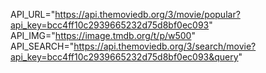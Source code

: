 API_URL="https://api.themoviedb.org/3/movie/popular?api_key=bcc4ff10c2939665232d75d8bf0ec093"
API_IMG="https://image.tmdb.org/t/p/w500"
API_SEARCH="https://api.themoviedb.org/3/search/movie?api_key=bcc4ff10c2939665232d75d8bf0ec093&query"